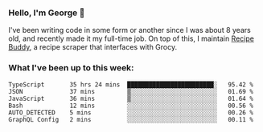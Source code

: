 ### Hello, I'm George 👋

I've been writing code in some form or another since I was about 8 years old, and recently made it my full-time job. On top of this, I maintain [Recipe Buddy](https://github.com/georgegebbett/recipe-buddy), a recipe scraper that interfaces with Grocy.  

<!--
**georgegebbett/georgegebbett** is a ✨ _special_ ✨ repository because its `README.md` (this file) appears on your GitHub profile.

Here are some ideas to get you started:

- 🔭 I’m currently working on ...
- 🌱 I’m currently learning ...
- 👯 I’m looking to collaborate on ...
- 🤔 I’m looking for help with ...
- 💬 Ask me about ...
- 📫 How to reach me: ...
- 😄 Pronouns: ...
- ⚡ Fun fact: ...
-->

### What I've been up to this week:
<!--START_SECTION:waka-->

```text
TypeScript       35 hrs 24 mins  ████████████████████████░   95.42 %
JSON             37 mins         ▒░░░░░░░░░░░░░░░░░░░░░░░░   01.69 %
JavaScript       36 mins         ▒░░░░░░░░░░░░░░░░░░░░░░░░   01.64 %
Bash             12 mins         ░░░░░░░░░░░░░░░░░░░░░░░░░   00.56 %
AUTO_DETECTED    5 mins          ░░░░░░░░░░░░░░░░░░░░░░░░░   00.26 %
GraphQL Config   2 mins          ░░░░░░░░░░░░░░░░░░░░░░░░░   00.11 %
```

<!--END_SECTION:waka-->
